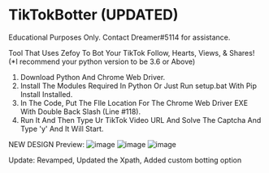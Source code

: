 # TikTokBotter (UPDATED)
Educational Purposes Only. Contact Dreamer#5114 for assistance.

Tool That Uses Zefoy To Bot Your TikTok Follow, Hearts, Views, & Shares!\
(*I recommend your python version to be 3.6 or Above)
1. Download Python And Chrome Web Driver.
2. Install The Modules Required In Python Or Just Run setup.bat With Pip Install Installed.
3. In The Code, Put The FIle Location For The Chrome Web Driver EXE With Double Back Slash (Line #118).
4. Run It And Then Type Ur TikTok Video URL And Solve The Captcha And Type 'y' And It Will Start.

NEW DESIGN Preview:
![image](https://user-images.githubusercontent.com/80835991/151470963-9894414f-7a9c-426b-9655-8c2eb487345c.png)
![image](https://user-images.githubusercontent.com/80835991/151645314-1edffd2d-e1fd-4deb-8528-d87b3c5188e6.png)
![image](https://user-images.githubusercontent.com/80835991/151645326-7f3e1258-dfd2-4dca-9cec-dfe77260f051.png)

Update: Revamped, Updated the Xpath, Added custom botting option
